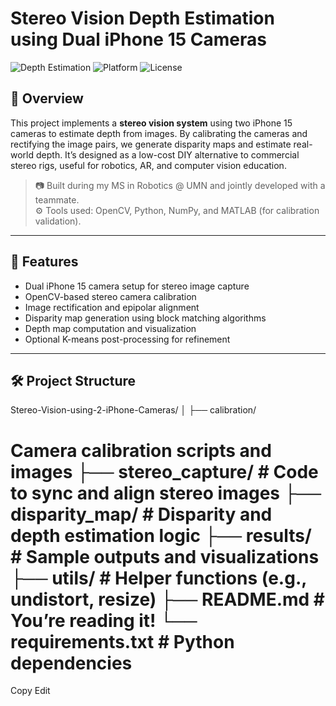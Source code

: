 # Stereo Vision Depth Estimation using Dual iPhone 15 Cameras

![Depth Estimation](https://img.shields.io/badge/Computer%20Vision-Stereo%20Vision-blue)
![Platform](https://img.shields.io/badge/Platform-iOS%20%26%20Python-lightgrey)
![License](https://img.shields.io/badge/License-MIT-green)

## 📌 Overview

This project implements a **stereo vision system** using two iPhone 15 cameras to estimate depth from images. By calibrating the cameras and rectifying the image pairs, we generate disparity maps and estimate real-world depth. It’s designed as a low-cost DIY alternative to commercial stereo rigs, useful for robotics, AR, and computer vision education.

> 📷 Built during my MS in Robotics @ UMN and jointly developed with a teammate.  
> ⚙️ Tools used: OpenCV, Python, NumPy, and MATLAB (for calibration validation).

---

## 🚀 Features

- Dual iPhone 15 camera setup for stereo image capture
- OpenCV-based stereo camera calibration
- Image rectification and epipolar alignment
- Disparity map generation using block matching algorithms
- Depth map computation and visualization
- Optional K-means post-processing for refinement

---

## 🛠️ Project Structure
Stereo-Vision-using-2-iPhone-Cameras/ 
│ ├── calibration/ 
# Camera calibration scripts and images ├── stereo_capture/ # Code to sync and align stereo images ├── disparity_map/ # Disparity and depth estimation logic ├── results/ # Sample outputs and visualizations ├── utils/ # Helper functions (e.g., undistort, resize) ├── README.md # You’re reading it! └── requirements.txt # Python dependencies

Copy
Edit

